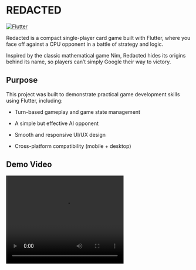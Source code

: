 # REDACTED

[![Flutter](https://img.shields.io/badge/Flutter-02569B?logo=flutter&logoColor=white&style=flat-square)](https://flutter.dev)

Redacted is a compact single-player card game built with Flutter, where you face off against a CPU opponent in a battle of strategy and logic.

Inspired by the classic mathematical game Nim, Redacted hides its origins behind its name, so players can’t simply Google their way to victory.

## Purpose

This project was built to demonstrate practical game development skills using Flutter, including:

- Turn-based gameplay and game state management

- A simple but effective AI opponent

- Smooth and responsive UI/UX design

- Cross-platform compatibility (mobile + desktop)


## Demo Video
<video src="./README-Assets/redacted-demo.mp4" width="320" height="240" controls></video>





